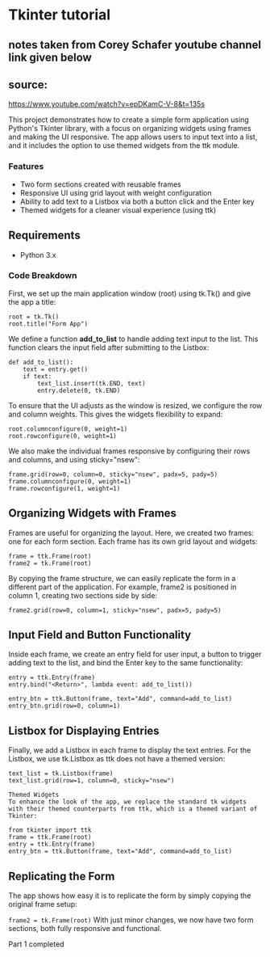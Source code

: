 # Tkinter tutorial
## notes taken from Corey Schafer youtube channel link given below
## source: 
https://www.youtube.com/watch?v=epDKamC-V-8&t=135s

This project demonstrates how to create a simple form application using Python's Tkinter library, with a focus on organizing widgets using frames and making the UI responsive. The app allows users to input text into a list, and it includes the option to use themed widgets from the ttk module.

### Features
- Two form sections created with reusable frames
- Responsive UI using grid layout with weight configuration
- Ability to add text to a Listbox via both a button click and the Enter key
- Themed widgets for a cleaner visual experience (using ttk)

## Requirements
- Python 3.x

### Code Breakdown
First, we set up the main application window (root) using tk.Tk() and give the app a title:
```
root = tk.Tk()
root.title("Form App")
```
We define a function **add_to_list** to handle adding text input to the list. This function clears the input field after submitting to the Listbox:

```
def add_to_list():
    text = entry.get()
    if text:
        text_list.insert(tk.END, text)
        entry.delete(0, tk.END)
```

To ensure that the UI adjusts as the window is resized, we configure the row and column weights. This gives the widgets flexibility to expand:

```
root.columnconfigure(0, weight=1)
root.rowconfigure(0, weight=1)
```
We also make the individual frames responsive by configuring their rows and columns, and using sticky="nsew":

```
frame.grid(row=0, column=0, sticky="nsew", padx=5, pady=5)
frame.columnconfigure(0, weight=1)
frame.rowconfigure(1, weight=1)

```
## Organizing Widgets with Frames

Frames are useful for organizing the layout. Here, we created two frames: one for each form section. Each frame has its own grid layout and widgets:

```
frame = ttk.Frame(root)
frame2 = tk.Frame(root)
```
By copying the frame structure, we can easily replicate the form in a different part of the application. For example, frame2 is positioned in column 1, creating two sections side by side:

```
frame2.grid(row=0, column=1, sticky="nsew", padx=5, pady=5)
```
## Input Field and Button Functionality
Inside each frame, we create an entry field for user input, a button to trigger adding text to the list, and bind the Enter key to the same functionality:

```
entry = ttk.Entry(frame)
entry.bind("<Return>", lambda event: add_to_list())

entry_btn = ttk.Button(frame, text="Add", command=add_to_list)
entry_btn.grid(row=0, column=1)
```
## Listbox for Displaying Entries
Finally, we add a Listbox in each frame to display the text entries. For the Listbox, we use tk.Listbox as ttk does not have a themed version:

```
text_list = tk.Listbox(frame)
text_list.grid(row=1, column=0, sticky="nsew")
```
```
Themed Widgets
To enhance the look of the app, we replace the standard tk widgets with their themed counterparts from ttk, which is a themed variant of Tkinter:

from tkinter import ttk
frame = ttk.Frame(root)
entry = ttk.Entry(frame)
entry_btn = ttk.Button(frame, text="Add", command=add_to_list)
```
## Replicating the Form
The app shows how easy it is to replicate the form by simply copying the original frame setup:


`frame2 = tk.Frame(root)`
With just minor changes, we now have two form sections, both fully responsive and functional.

Part 1 completed